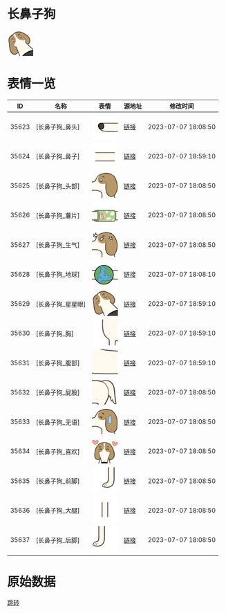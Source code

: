# 长鼻子狗

<img src="./cover.png" height="60" alt="cover" />

# 表情一览

|ID|名称|表情|源地址|修改时间|
|----|----|----|----|----|
|35623|[长鼻子狗_鼻头]|<img src="./pic/035623_%5B长鼻子狗_鼻头%5D.png" height="60" alt="鼻头"/>|[链接](https://i0.hdslb.com/bfs/garb/0095729cdb21e0d1b6ac35e626e5511aca5b6e8c.png)|2023-07-07 18:08:50|
|35624|[长鼻子狗_鼻子]|<img src="./pic/035624_%5B长鼻子狗_鼻子%5D.png" height="60" alt="鼻子"/>|[链接](https://i0.hdslb.com/bfs/garb/596b4ff9ddd5476c65a6df9d9a368267c702a13f.png)|2023-07-07 18:59:10|
|35625|[长鼻子狗_头部]|<img src="./pic/035625_%5B长鼻子狗_头部%5D.png" height="60" alt="头部"/>|[链接](https://i0.hdslb.com/bfs/garb/25420c7c6420990350e4c6759a78d652ae215048.png)|2023-07-07 18:08:50|
|35626|[长鼻子狗_薯片]|<img src="./pic/035626_%5B长鼻子狗_薯片%5D.png" height="60" alt="薯片"/>|[链接](https://i0.hdslb.com/bfs/garb/33342ba42128995e097227ebb362829bdc7b0d01.png)|2023-07-07 18:08:50|
|35627|[长鼻子狗_生气]|<img src="./pic/035627_%5B长鼻子狗_生气%5D.png" height="60" alt="生气"/>|[链接](https://i0.hdslb.com/bfs/garb/a0dd682d2585aaa34c2dda767f4b6d3f5c96d65a.png)|2023-07-07 18:08:50|
|35628|[长鼻子狗_地球]|<img src="./pic/035628_%5B长鼻子狗_地球%5D.png" height="60" alt="地球"/>|[链接](https://i0.hdslb.com/bfs/garb/2a9c56e6b2e70c1f09d69366f840aa52298032f8.png)|2023-07-07 18:08:10|
|35629|[长鼻子狗_星星眼]|<img src="./pic/035629_%5B长鼻子狗_星星眼%5D.png" height="60" alt="星星眼"/>|[链接](https://i0.hdslb.com/bfs/garb/2bacbb72dcc5f2df72aef8b8ee2d2ca3a9e3acdf.png)|2023-07-07 18:59:10|
|35630|[长鼻子狗_胸]|<img src="./pic/035630_%5B长鼻子狗_胸%5D.png" height="60" alt="胸"/>|[链接](https://i0.hdslb.com/bfs/garb/924cd00fdd8cdc07eacd8558cfe68984676f1079.png)|2023-07-07 18:59:10|
|35631|[长鼻子狗_腹部]|<img src="./pic/035631_%5B长鼻子狗_腹部%5D.png" height="60" alt="腹部"/>|[链接](https://i0.hdslb.com/bfs/garb/64546ed6f164f0530295117a5f334f5e68181695.png)|2023-07-07 18:59:10|
|35632|[长鼻子狗_屁股]|<img src="./pic/035632_%5B长鼻子狗_屁股%5D.png" height="60" alt="屁股"/>|[链接](https://i0.hdslb.com/bfs/garb/c20e492c1a48cefa75d39f2ffd9f79e0f5b981e2.png)|2023-07-07 18:08:50|
|35633|[长鼻子狗_无语]|<img src="./pic/035633_%5B长鼻子狗_无语%5D.png" height="60" alt="无语"/>|[链接](https://i0.hdslb.com/bfs/garb/a12c5ff0515e74e0a04f056f0094f425a73d9557.png)|2023-07-07 18:08:50|
|35634|[长鼻子狗_喜欢]|<img src="./pic/035634_%5B长鼻子狗_喜欢%5D.png" height="60" alt="喜欢"/>|[链接](https://i0.hdslb.com/bfs/garb/c4ab2c5821f89b5858c8bdd784033877708f04c0.png)|2023-07-07 18:08:50|
|35635|[长鼻子狗_前脚]|<img src="./pic/035635_%5B长鼻子狗_前脚%5D.png" height="60" alt="前脚"/>|[链接](https://i0.hdslb.com/bfs/garb/24926e147251bc80f8756f75f70cc51509f68f0e.png)|2023-07-07 18:08:50|
|35636|[长鼻子狗_大腿]|<img src="./pic/035636_%5B长鼻子狗_大腿%5D.png" height="60" alt="大腿"/>|[链接](https://i0.hdslb.com/bfs/garb/3800494321718c1fc154b7dfbfbbc43986073493.png)|2023-07-07 18:08:50|
|35637|[长鼻子狗_后脚]|<img src="./pic/035637_%5B长鼻子狗_后脚%5D.png" height="60" alt="后脚"/>|[链接](https://i0.hdslb.com/bfs/garb/b51508e648bfce23d887f63c7737f09c61ef6920.png)|2023-07-07 18:08:50|

# 原始数据

[跳转](./raw.json)

